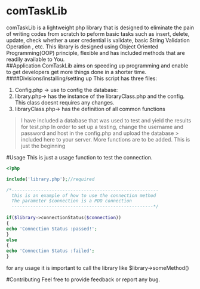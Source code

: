 # comTaskLib
comTaskLib is a lightweight php library that is designed to eliminate the pain of writing codes from scratch
to peform basic tasks such as insert, delete, update, check whether a user credential is validate, basic String Validation Operation , etc. 
This library is designed using Object Oriented Programming(OOP) principle, flexible and has included methods that are readily available to You.  
##Application
ComTaskLib aims on speeding up programming and enable to get developers get more things done in a shorter time.
####Divisions/installing/setting up
This script has three files:
1. Config.php -> use to config the database:
2. library.php-> has  the instance of the libraryClass.php and the config. This class doesnt requires any changes.
3. libraryClass.php-> has the definition of all common functions
> I  have included a database that was used to test and yield the results for test.php
> In order to set up a testing, change the username and password and host in the config.php and upload the database > included here to your
> server. 
>More functions are to be added. This is just the beginning

#Usage
This is just a usage function to test the connection.
```php
<?php

include('library.php');//required

/*-------------------------------------------------------
  this is an example of how to use the connection method
  The parameter $connection is a PDO connection 
  -----------------------------------------------------*/
  
if($library->connectionStatus($connection))
{
echo 'Connection Status :passed!';
}
else
{
echo 'Connection Status :failed';
}
```
for any usage it is important to call the library like $library->someMethod()

#Contributing
Feel free to provide feedback or report any bug.
